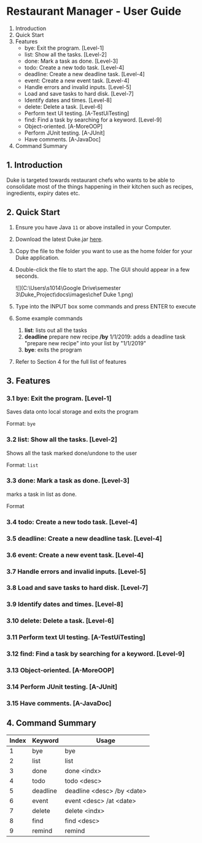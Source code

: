 # Restaurant Manager - User Guide

1.  Introduction
2. Quick Start 
3. Features
   - bye: Exit the program. [Level-1]
   - list: Show all the tasks. [Level-2]
   - done: Mark a task as done. [Level-3]
   - todo: Create a new todo task. [Level-4]
   - deadline: Create a new deadline task. [Level-4]
   - event: Create a new event task. [Level-4]
   - Handle errors and invalid inputs. [Level-5]
   - Load and save tasks to hard disk. [Level-7]
   - Identify dates and times. [Level-8]
   - delete: Delete a task. [Level-6]
   - Perform text UI testing. [A-TestUiTesting]
   - find: Find a task by searching for a keyword. [Level-9]
   - Object-oriented. [A-MoreOOP]
   - Perform JUnit testing. [A-JUnit]
   - Have comments. [A-JavaDoc]
4. Command Summary

## 1. Introduction

Duke is targeted towards restaurant chefs who wants to be able to consolidate most of the things happening in their kitchen such as recipes, ingredients, expiry dates etc.

## 2. Quick Start

1. Ensure you have Java `11` or above installed in your Computer.

2. Download the latest Duke.jar [here](https://github.com/AY1920S1-CS2113-T14-2/main/releases).

3. Copy the file to the folder you want to use as the home folder for your Duke application.

4. Double-click the file to start the app. The GUI should appear in a few seconds.

   ![](C:\Users\s1014\Google Drive\semester 3\Duke_Project\docs\images\chef Duke 1.png)

5. Type into the INPUT box some commands and press ENTER to execute 

6. Some example commands

   1. **list**: lists out all the tasks 
   2. **deadline** prepare new recipe **/by** 1/1/2019: adds a deadline task "prepare new recipe" into your list by "1/1/2019" 
   3. **bye**: exits the program

7. Refer to Section 4 for the full list of features 

## 3. Features 

### 3.1 bye: Exit the program. [Level-1]

Saves data onto local storage and exits the program 

Format: `bye`

### 3.2 list: Show all the tasks. [Level-2]

Shows all the task marked done/undone to the user 

Format: `list`

### 3.3 done: Mark a task as done. [Level-3]

marks a task in list as done.

Format

### 3.4 todo: Create a new todo task. [Level-4]

### 3.5 deadline: Create a new deadline task. [Level-4]

### 3.6 event: Create a new event task. [Level-4]

### 3.7 Handle errors and invalid inputs. [Level-5]

### 3.8 Load and save tasks to hard disk. [Level-7]

### 3.9 Identify dates and times. [Level-8]

### 3.10 delete: Delete a task. [Level-6]

### 3.11 Perform text UI testing. [A-TestUiTesting]

### 3.12 find: Find a task by searching for a keyword. [Level-9]

### 3.13 Object-oriented. [A-MoreOOP]

### 3.14 Perform JUnit testing. [A-JUnit]

### 3.15 Have comments. [A-JavaDoc]

## 4. Command Summary

Index | Keyword  | Usage
----- | -------- | ----------
1     | bye      | bye
2     | list     | list
3     | done     | done \<indx\>
4     | todo     | todo \<desc\>
5     | deadline | deadline \<desc\> /by \<date\>
6     | event    | event \<desc\> /at \<date\>
7     | delete   | delete \<indx\>
8     | find     | find \<desc\>
9 | remind | remind 
